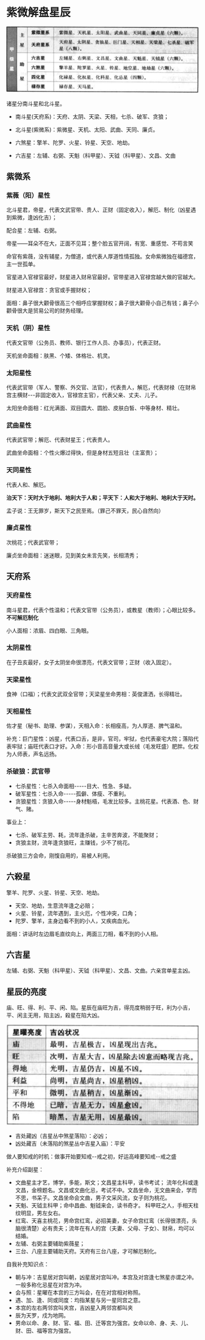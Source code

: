 # 紫微解盘星辰

![1741522724318](assets/2dn-zwds-0003xing/zwds-biao-xing.png)

诸星分南斗星和北斗星。
- 南斗星(天府系)：天府、太阴、天梁、天相，七杀、破军、贪狼；
- 北斗星(紫微系)：紫微星、天机、太阳、武曲、天同、廉贞。

- 六煞星：擎羊、陀罗、火星、铃星、天空、地劫。
- 六吉星：左辅、右弼、天魁（科甲星）、天钺（科甲星）、文昌、文曲


## 紫微系

### 紫薇（阳）星性

北斗星君，帝星，代表文武官带、贵人、正财（固定收入），解厄、制化（凶星遇到紫微，逢凶化吉）；

配合星：左辅、右弼。

帝星——耳朵不在大，正面不见耳；整个脸五官开阔，有宽、重感觉、不苟言笑

命官有紫薇，没有辅星，为僧道，或代表人厚道性情孤独。女命紫微独在福德宫，主一世孤单。

官星进入官禄官最好，财星进入财帛官最好。官带星进入官禄宫越大做的官越大。

财星进入官禄宫：贪官或手握财权；

面相：鼻子很大颧骨很高三个相呼应掌握财权；鼻子很大颧骨小自己有钱；鼻子小颧骨很大是贸易公司的财务经理。

### 天机（阴）星性

代表文官带（公务员、教师、银行工作人员、办事员），代表正财。

天机坐命面相：肤黑、个矮、体格壮、机灵。

### 太阳星性

代表武官带（军人、警察、外交官、法官），代表贵人，解厄，代表财禄（在财帛宫主横财---非固定收入，官禄宫主官），代表父亲、丈夫、儿子。

太阳坐命面相：红光满面、双目圆大、圆脸、皮肤白皙、中等身材、精壮。

### 武曲星性

代表武官带；解厄、代表财星王；代表贵人。

武曲坐命面相：个性火爆过得快，但是身材五短且壮（主富贵）；

### 天同星性

代表人和、解厄。

**治天下：天时大于地利、地利大于人和；平天下：人和大于地利、地利大于天时。**

孟子说：王无罪岁，斯天下之民至焉。（罪己不罪天，民心自然向）

### 廉贞星性

次桃花；代表武官带；

廉贞坐命面相：迷迷眼，见到美女未言先笑，长相清秀；

## 天府系

### 天府星性

南斗星君，代表个性温和；代表文官带（公务员），或教星（教师）；心眼比较多。**不可解厄制化**

小人面相：浓眉、四白眼、三角眼。

### 太阴星性

在子丑亥最好，女子太阴坐命很漂亮，代表文官带；正财（收入固定）。

### 天梁星性

食神（口福）；代表文武双全官带；天梁星坐命男相：英俊潇洒，长得精壮。

### 天相星性

佐才星（秘书、助理、参谋），天相入命：长相瘦高，为人厚道、脾气温和。

补充：巨门星性：凶星，代表口舌，是非，官司，牢狱，也代表豪宅大院；落陷代表牢狱；庙旺代表口才好。入命：形小音高音量大或长绒（毛发旺盛）肥胖。化权为人师表，声名远扬。

### 杀破狼：武官带

- 七杀星性：七杀入命面相-----目大、性急、多疑。
- 破军星性：七杀入命-----孤僻、体瘦、不重利。
- 贪狼星性：贪狼入命-----身材魁梧，毛发比较多。主桃花星。代表酒、色、财气、赌。

事业上：
- 七杀、破军主劳、耗，流年逢杀破，主辛苦奔波，不能聚财；
- 贪狼主财，流年逢贪狼旺，主赚钱，少不了桃花。

杀破狼三方会命，刚愎自用的，易被人利用。

## 六殺星

擎羊、陀罗、火星、铃星、天空、地劫。

- 天空、地劫，生意流年逢之必赔；
- 火星、铃星，流年遇到，主火厄，个性冲突，口角；
- 陀罗、擎羊，主身边看不到的小人，又疾病血光。

面相：讲话时左边眉毛直纹向上，两面三刀相，看不到的小人相。

## 六吉星

左辅、右弼、天魁（科甲星）、天钺（科甲星）、文昌、文曲。六亲宫单星主凶。

## 星辰的亮度

庙、旺、得、利、平、闲、陷。星辰在庙旺为吉，得亮度稍弱于旺，利为小吉，平、闲主无用，陷主凶，殺星在陷大凶。

![1741523670466](assets/2dn-zwds-0003xing/zwds-biao-xingyao.png)

- 吉处藏凶（吉星丛中煞星落陷）：必凶；
- 凶处藏吉（未落陷的煞星丛中吉星入庙）：平安

做人要知戒的时机：做事开始要知戒--戒之初，好运高峰要知戒--戒之盛

补充介绍副星：
- 文曲星主才艺，博学，多能，斯文；文昌星主科甲，读书考试；
   流年化科或逢文昌，金榜题名。文昌或文曲化忌，考试不中。文昌坐命，无文曲来会，学而不思，书呆子。文昌坐命会文曲，男子文采风流，女子则为桃花。
- 天魁、天钺主科甲；命中昌曲、魁钺来会，读书奇才。
   科甲旺之人，手相天柱纹明显，男左女右。
- 红鸾、天喜主桃花，男命宫红鸾，必招美妻，女子命宫红鸾（长得很漂亮，头脑很清楚）必有贵夫；流年在有人的宫（夫妻、父母、子女）、财帛，均可以结婚。
- 左辅、右弼主要辅助紫薇星；
- 三台、八座主要辅助天府。天府有三台八座，才可解厄制化。

自我补充知识点：
- 朝与冲：吉星居对宫叫朝，凶星居对宫叫冲。本宫及对宫逢七煞星亦谓之冲。一般多称化忌星在对宫为冲。
- 会与照：星曜在本宫的三方叫会，在在对宫相对称照。
- 遇、加、逢、同或同度：均指某星与另一星同宫之意。
- 本宫的左右两邻宫叫夹宫，吉凶星入两邻宫都叫夹
- 辰为天罗，戍为地网。
- 男命以命、身、财、官、福、田、迁等宫为强宫。女命以命、身、夫、儿、财、田、福等宫为强宫。

